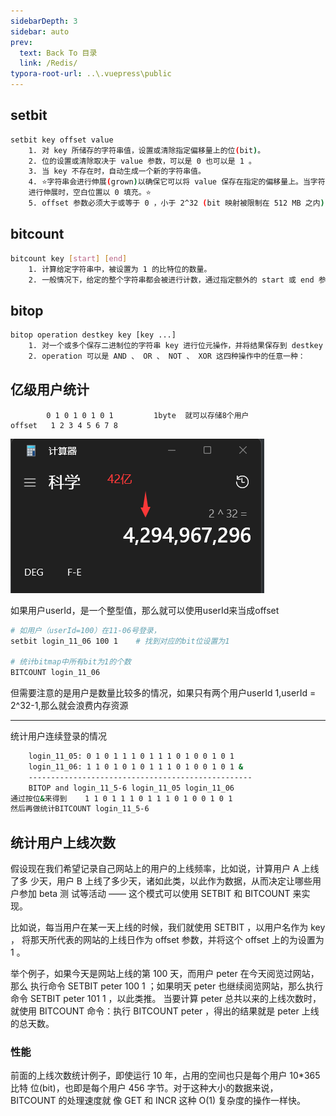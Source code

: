 ```yaml
---
sidebarDepth: 3
sidebar: auto
prev:
  text: Back To 目录
  link: /Redis/
typora-root-url: ..\.vuepress\public
---
```




## setbit

```sh
setbit key offset value 
    1. 对 key 所储存的字符串值，设置或清除指定偏移量上的位(bit)。
    2. 位的设置或清除取决于 value 参数，可以是 0 也可以是 1 。
    3. 当 key 不存在时，自动生成一个新的字符串值。
    4. ⭐字符串会进行伸展(grown)以确保它可以将 value 保存在指定的偏移量上。当字符串值
    进行伸展时，空白位置以 0 填充。⭐
    5. offset 参数必须大于或等于 0 ，小于 2^32 (bit 映射被限制在 512 MB 之内)
```



## bitcount

```sh
bitcount key [start] [end] 
	1. 计算给定字符串中，被设置为 1 的比特位的数量。
	2. 一般情况下，给定的整个字符串都会被进行计数，通过指定额外的 start 或 end 参数，可以让计数只在特定的位上进行
```

## bitop

```sh
bitop operation destkey key [key ...] 
	1. 对一个或多个保存二进制位的字符串 key 进行位元操作，并将结果保存到 destkey 上。
	2. operation 可以是 AND 、 OR 、 NOT 、 XOR 这四种操作中的任意一种：
```



## 亿级用户统计

```
		0 1 0 1 0 1 0 1         1byte  就可以存储8个用户
offset   1 2 3 4 5 6 7 8
```

![image-20220811023410916](/images/Redis/image-20220811023410916.png)

如果用户userId，是一个整型值，那么就可以使用userId来当成offset

```sh
# 如用户（userId=100）在11-06号登录，
setbit login_11_06 100 1    # 找到对应的bit位设置为1

# 统计bitmap中所有bit为1的个数
BITCOUNT login_11_06
```

但需要注意的是用户是数量比较多的情况，如果只有两个用户userId 1,userId = 2^32-1,那么就会浪费内存资源

-----------

统计用户连续登录的情况

```sh
	login_11_05: 0 1 0 1 1 1 0 1 1 1 0 1 0 0 1 0 1
	login_11_06: 1 1 0 1 0 1 0 1 1 1 0 1 0 0 1 0 1 &
	--------------------------------------------------
	BITOP and login_11_5-6 login_11_05 login_11_06
通过按位&来得到    1 1 0 1 1 1 0 1 1 1 0 1 0 0 1 0 1
然后再做统计BITCOUNT login_11_5-6
```



## 统计用户上线次数

假设现在我们希望记录自己网站上的用户的上线频率，比如说，计算用户 A 上线了多 少天，用户 B 上线了多少天，诸如此类，以此作为数据，从而决定让哪些用户参加 beta 测 试等活动 —— 这个模式可以使用 SETBIT 和 BITCOUNT 来实现。

 比如说，每当用户在某一天上线的时候，我们就使用 SETBIT ，以用户名作为 key ， 将那天所代表的网站的上线日作为 offset 参数，并将这个 offset 上的为设置为 1 。 

举个例子，如果今天是网站上线的第 100 天，而用户 peter 在今天阅览过网站，那么 执行命令 SETBIT peter 100 1 ；如果明天 peter 也继续阅览网站，那么执行命令 SETBIT  peter 101 1 ，以此类推。 当要计算 peter 总共以来的上线次数时，就使用 BITCOUNT 命令：执行 BITCOUNT  peter ，得出的结果就是 peter 上线的总天数。

### 性能

前面的上线次数统计例子，即使运行 10 年，占用的空间也只是每个用户 10*365 比特 位(bit)，也即是每个用户 456 字节。对于这种大小的数据来说， BITCOUNT 的处理速度就 像 GET 和 INCR 这种 O(1) 复杂度的操作一样快。